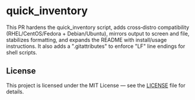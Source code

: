 # quick_inventory
This PR hardens the quick_inventory script, adds cross‑distro compatibility (RHEL/CentOS/Fedora + Debian/Ubuntu), mirrors output to screen and file, stabilizes formatting, and expands the README with install/usage instructions.
It also adds a ".gitattributes" to enforce "LF" line endings for shell scripts.

## License
This project is licensed under the MIT License — see the [LICENSE](LICENSE) file for details.
